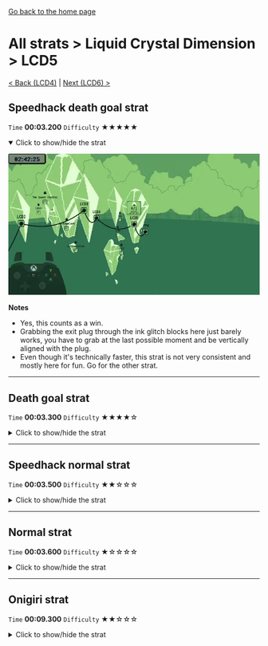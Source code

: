 [Go back to the home page](https://github.com/Doublevil/scbspeedrun)

# All strats > Liquid Crystal Dimension > LCD5

[< Back (LCD4)](https://github.com/Doublevil/scbspeedrun/blob/main/levels/all_lvl/LCD/LCD4.md) | [Next (LCD6) >](https://github.com/Doublevil/scbspeedrun/blob/main/levels/all_lvl/LCD/LCD6.md)

## Speedhack death goal strat

`Time` **00:03.200** `Difficulty` ★★★★★
<details open>
  <summary>Click to show/hide the strat</summary>

  [![Strat animation](https://github.com/Doublevil/scbspeedrun/blob/main/media/levels/LCD/LCD5_S_DeathStrat.webp)](https://github.com/Doublevil/scbspeedrun/blob/main/media/levels/LCD/LCD5_S_DeathStrat.mp4?raw=true)

  **Notes**
  - Yes, this counts as a win.
  - Grabbing the exit plug through the ink glitch blocks here just barely works, you have to grab at the last possible moment and be vertically aligned with the plug.
  - Even though it's technically faster, this strat is not very consistent and mostly here for fun. Go for the other strat.
</details>

---
## Death goal strat

`Time` **00:03.300** `Difficulty` ★★★★☆
<details>
  <summary>Click to show/hide the strat</summary>

  [![Strat animation](https://github.com/Doublevil/scbspeedrun/blob/main/media/levels/LCD/LCD5_DeathStrat.webp)](https://github.com/Doublevil/scbspeedrun/blob/main/media/levels/LCD/LCD5_DeathStrat.mp4?raw=true)

  **Notes**
  - Yes, this counts as a win.
  - Grabbing the exit plug through the ink glitch blocks here just barely works, you have to grab at the last possible moment and be vertically aligned with the plug.
  - This is not very consistent and mostly here for fun. Go for the other strat.
</details>

---
## Speedhack normal strat

`Time` **00:03.500** `Difficulty` ★★☆☆☆
<details>
  <summary>Click to show/hide the strat</summary>

  [![Strat animation](https://github.com/Doublevil/scbspeedrun/blob/main/media/levels/LCD/LCD5_S_Strat.webp)](https://github.com/Doublevil/scbspeedrun/blob/main/media/levels/LCD/LCD5_S_Strat.mp4?raw=true)

  **Notes**
  - Be careful not to go too fast with the wall dashes on the first wall segment, or you'll crash into the glitch blocks in the gap between the two walls.
</details>

---
## Normal strat

`Time` **00:03.600** `Difficulty` ★☆☆☆☆
<details>
  <summary>Click to show/hide the strat</summary>

  [![Strat animation](https://github.com/Doublevil/scbspeedrun/blob/main/media/levels/LCD/LCD5_Strat.webp)](https://github.com/Doublevil/scbspeedrun/blob/main/media/levels/LCD/LCD5_Strat.mp4?raw=true)

  **Notes**
  - Be careful not to go too fast with the wall dashes on the first wall segment, or you'll crash into the glitch blocks in the gap between the two walls.
</details>

---
## Onigiri strat

`Time` **00:09.300** `Difficulty` ★★☆☆☆
<details>
  <summary>Click to show/hide the strat</summary>

  [![Strat animation](https://github.com/Doublevil/scbspeedrun/blob/main/media/levels/LCD/LCD5_OnigiriStrat.webp)](https://github.com/Doublevil/scbspeedrun/blob/main/media/levels/LCD/LCD5_OnigiriStrat.mp4?raw=true)

  **Notes**
  - That setup to slip into the ink maze should be pretty consistent.
  - Exiting through the gap in this way takes some practice. Don't hesitate to use a straight dash and stabilize on the ink instead.
</details>
